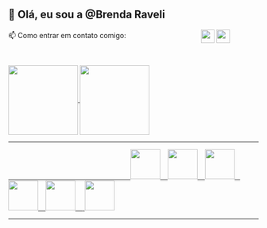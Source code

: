 
<div><h2>👋 Olá, eu sou a @Brenda Raveli </div>                        
  <a> 📫 Como entrar em contato comigo:</a>&ensp;&ensp;&ensp;&ensp;&ensp;&ensp;&ensp;&ensp;&ensp;&ensp;&ensp;&ensp;&ensp;&ensp;&ensp;&ensp;&ensp;&ensp;&ensp;&ensp;&ensp;
<a href="https://www.linkedin.com/in/brenda-raveli-b546a6209/" target"_blank"><img align="center" height="27cm" src="https://img.shields.io/badge/LinkedIn-0077B5?style=for-the-badge&logo=linkedin&logoColor=white" target"_blank" ></a>
<a href="mailto:Brendaraveli00@gmail.com"><img align="center" height="27cm" src="https://img.shields.io/badge/Gmail-D14836?style=for-the-badge&logo=gmail&logoColor=white" target"_blank" ></a>&ensp;
  
<br><div class="d-flex justify-content-center">
<a href="https://github.com/BrendaRaveli/"/>
<img align="center" height="140cm" src="https://github-readme-stats.vercel.app/api?username=BrendaRaveli&theme=dracula&include_all_commits=true&count_private"/>
  <img align="center" height="140cm" src="https://github-readme-stats.vercel.app/api/top-langs/?username=brendaraveli&hide=tsql,dockerfile&langs_count=8 &layout=compact&theme=dracula&show_icons=true&include_all_commits=true&count_private"/>
  <hr>
</div>
<div class="d-flex justify-content-center">
<link rel="stylesheet" href="https://cdn.jsdelivr.net/gh/devicons/devicon@v2.14.0/devicon.min.css">
<i class="devicon-csharp-line colored"></i>
  &ensp;
&ensp;&ensp;&ensp;&ensp;&ensp;&ensp;&ensp;&ensp;&ensp;&ensp;&ensp;&ensp;&ensp;&ensp;&ensp;&ensp;&ensp;&ensp;&ensp;&ensp;&ensp;&ensp;&ensp;&ensp;&ensp;&ensp;&ensp;&ensp;&ensp;&ensp;&ensp;&ensp;&ensp;
<img height="60cm" src="https://cdn.jsdelivr.net/gh/devicons/devicon/icons/csharp/csharp-original.svg" />
  &ensp;
<img height="60cm" src="https://cdn.jsdelivr.net/gh/devicons/devicon/icons/dotnetcore/dotnetcore-original.svg" />
  &ensp;
<img height="60cm" src="https://cdn.jsdelivr.net/gh/devicons/devicon/icons/angularjs/angularjs-original.svg" />
  &ensp;
 <img height="60cm" src="https://cdn.jsdelivr.net/gh/devicons/devicon/icons/html5/html5-plain-wordmark.svg" />
   &ensp;
 <img height="60cm" src="https://cdn.jsdelivr.net/gh/devicons/devicon/icons/css3/css3-original-wordmark.svg" />
  &ensp;
 <img height="60cm" 60cm="https://cdn.jsdelivr.net/gh/devicons/devicon/icons/javascript/javascript-plain.svg" />
  
<img height="60cm" src="https://cdn.jsdelivr.net/gh/devicons/devicon/icons/java/java-original-wordmark.svg" />
</div>
 <hr>
  <div>
  </div>
</div>


<!---
BrendaRaveli/BrendaRaveli is a ✨ special ✨ repository because its `README.md` (this file) appears on your GitHub profile.
You can click the Preview link to take a look at your changes.
--->
